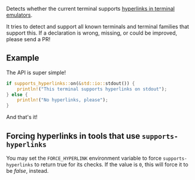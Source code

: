 Detects whether the current terminal supports [hyperlinks in terminal
emulators](https://gist.github.com/egmontkob/eb114294efbcd5adb1944c9f3cb5feda).

It tries to detect and support all known terminals and terminal families that
support this. If a declaration is wrong, missing, or could be improved, please
send a PR!

## Example

The API is super simple!

```rust
if supports_hyperlinks::on(&std::io::stdout()) {
    println!("This terminal supports hyperlinks on stdout");
} else {
    println!("No hyperlinks, please");
}
```

And that's it!

## Forcing hyperlinks in tools that use `supports-hyperlinks`

You may set the `FORCE_HYPERLINK` environment variable to force
`supports-hyperlinks` to return true for its checks. If the value is `0`, this
will force it to be _false_, instead.
